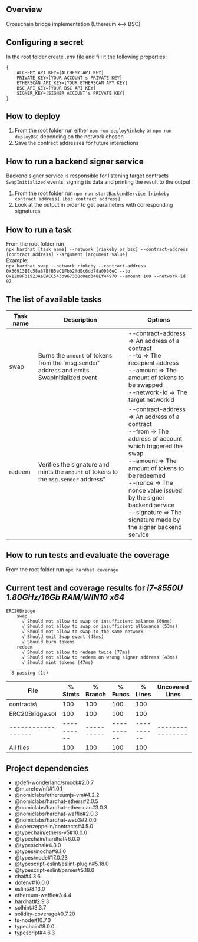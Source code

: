 ## Overview
Crosschain bridge implementation (Ethereum <--> BSC).

## Configuring a secret
In the root folder create *.env* file and fill it the following properties:<br/>
```
{
    ALCHEMY_API_KEY=[ALCHEMY API KEY]
    PRIVATE_KEY=[YOUR ACCOUNT's PRIVATE KEY]
    ETHERSCAN_API_KEY=[YOUR ETHERSCAN APY KEY]
    BSC_API_KEY=[YOUR BSC API KEY]
    SIGNER_KEY=[SIGNER ACCOUNT's PRIVATE KEY]
}
```

## How to deploy
1. From the root folder run either ``` npm run deployRinkeby ``` or ``` npm run deployBSC ``` depending on the network chosen
2. Save the contract addresses for future interactions

## How to run a backend signer service
Backend signer service is responsible for listening target contracts `SwapInitialized` events, signing its data and printing the result to the output
1. From the root folder run ``` npm run startBackendService [rinkeby contract address] [bsc contract address] ```
2. Look at the output in order to get parameters with corresponding signatures

## How to run a task
From the root folder run<br/>``` npx hardhat [task name] --network [rinkeby or bsc] --contract-address [contract address] --argument [argument value] ```<br/>Example:<br/>``` npx hardhat swap --network rinkeby --contract-address 0x36913BEc58a87BfB5eC1Fbb2fdEc6dd78a00B6eC --to 0x12D8F31923Aa0ACC543b96733Bc0ed348Ef44970 --amount 100 --network-id 97 ```

## The list of available tasks
| Task name | Description                                                                                | Options                                                                                                                                                                                                                                                                                                  |
|-----------|--------------------------------------------------------------------------------------------|----------------------------------------------------------------------------------------------------------------------------------------------------------------------------------------------------------------------------------------------------------------------------------------------------------|
| swap      | Burns the `amount` of tokens from the `msg.sender' address and emits SwapInitialized event | --contract-address => An address of a contract</br>--to => The recepient address</br>--amount => The amount of tokens to be swapped</br>--network-id => The target networkId                                                                                                                             |
| redeem    | Verifies the signature and mints the `amount` of tokens to the `msg.sender` address"       | --contract-address => An address of a contract</br>--from => The address of account which triggered the swap</br>--amount => The amount of tokens to be redeemed</br>--nonce => The nonce value issued by the signer backend service</br>--signature => The signature made by the signer backend service |

## How to run tests and evaluate the coverage
From the root folder run ``` npx hardhat coverage ```
## Current test and coverage results for *i7-8550U 1.80GHz/16Gb RAM/WIN10 x64*
```
ERC20Bridge
    swap
      √ Should not allow to swap on insufficient balance (69ms)
      √ Should not allow to swap on insufficient allowance (53ms)
      √ Should not allow to swap to the same network
      √ Should emit Swap event (48ms)
      √ Should burn tokens
    redeem
      √ Should not allow to redeem twice (77ms)
      √ Should not allow to redeem on wrong signer address (43ms)
      √ Should mint tokens (47ms)

  8 passing (1s)
```
| File               | % Stmts    | % Branch   | % Funcs    | % Lines    | Uncovered Lines  |
|--------------------|------------|------------|------------|------------|------------------|
| contracts\         | 100        | 100        | 100        | 100        |                  |
| ERC20Bridge.sol    | 100        | 100        | 100        | 100        |                  |
| ------------------ | ---------- | ---------- | ---------- | ---------- | ---------------- |
| All files          | 100        | 100        | 100        | 100        |                  |

## Project dependencies
* @defi-wonderland/smock#2.0.7
* @m.arefev/nft#1.0.1
* @nomiclabs/ethereumjs-vm#4.2.2
* @nomiclabs/hardhat-ethers#2.0.5
* @nomiclabs/hardhat-etherscan#3.0.3
* @nomiclabs/hardhat-waffle#2.0.3
* @nomiclabs/hardhat-web3#2.0.0
* @openzeppelin/contracts#4.5.0
* @typechain/ethers-v5#10.0.0
* @typechain/hardhat#6.0.0
* @types/chai#4.3.0
* @types/mocha#9.1.0
* @types/node#17.0.23
* @typescript-eslint/eslint-plugin#5.18.0
* @typescript-eslint/parser#5.18.0
* chai#4.3.6
* dotenv#16.0.0
* eslint#8.13.0
* ethereum-waffle#3.4.4
* hardhat#2.9.3
* solhint#3.3.7
* solidity-coverage#0.7.20
* ts-node#10.7.0
* typechain#8.0.0
* typescript#4.6.3
